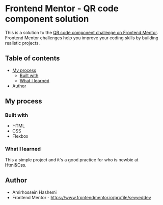 # Frontend Mentor - QR code component solution

This is a solution to the [QR code component challenge on Frontend Mentor](https://www.frontendmentor.io/challenges/qr-code-component-iux_sIO_H). Frontend Mentor challenges help you improve your coding skills by building realistic projects. 

## Table of contents

- [My process](#my-process)
  - [Built with](#built-with)
  - [What I learned](#what-i-learned)
- [Author](#author)


## My process

### Built with

- HTML
- CSS
- Flexbox


### What I learned

This a simple project and it's a good practice for who is newbie at Html&Css.

## Author

- Amirhossein Hashemi
- Frontend Mentor - https://www.frontendmentor.io/profile/seyyeddev